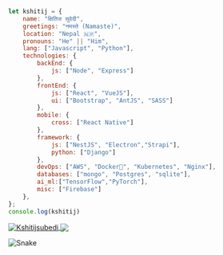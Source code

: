 ```javascript
let kshitij = {
    name: "क्षितिज सुवेदी",
    greetings: "नमस्ते (Namaste)",
    location: "Nepal 🇳🇵",
    pronouns: "He" || "Him",
    lang: ["Javascript", "Python"],
    technologies: {
        backEnd: {
            js: ["Node", "Express"]
        },
        frontEnd: {
            js: ["React", "VueJS"],
            ui: ["Bootstrap", "AntJS", "SASS"] 
        },
        mobile: {
            cross: ["React Native"]
        },
        framework: {
            js: ["NestJS", "Electron","Strapi"],
            python: ["Django"]
        },
        devOps: ["AWS", "Docker🐳", "Kubernetes", "Nginx"],
        databases: ["mongo", "Postgres", "sqlite"],
        ai_ml:["TensorFlow","PyTorch"],
        misc: ["Firebase"]
    },
};
console.log(kshitij)
```
<a href="https://github.com/kshitijsubedi">
  <img align="center" src="https://github-readme-stats.vercel.app/api?username=kshitijsubedi&show_icons=true&theme=dark&count_private=true&include_all_commits=true&hide_border=true" alt="Kshitijsubedi" />
</a>
<a href="https://github.com/kshitijsubedi">
  <img align="center" src="https://readme-jokes.vercel.app/api?hideBorder" />
</a>

![Snake](https://github.com/kshitijsubedi/kshitijsubedi/blob/output/assets/github-contribution-grid-snake.svg)
